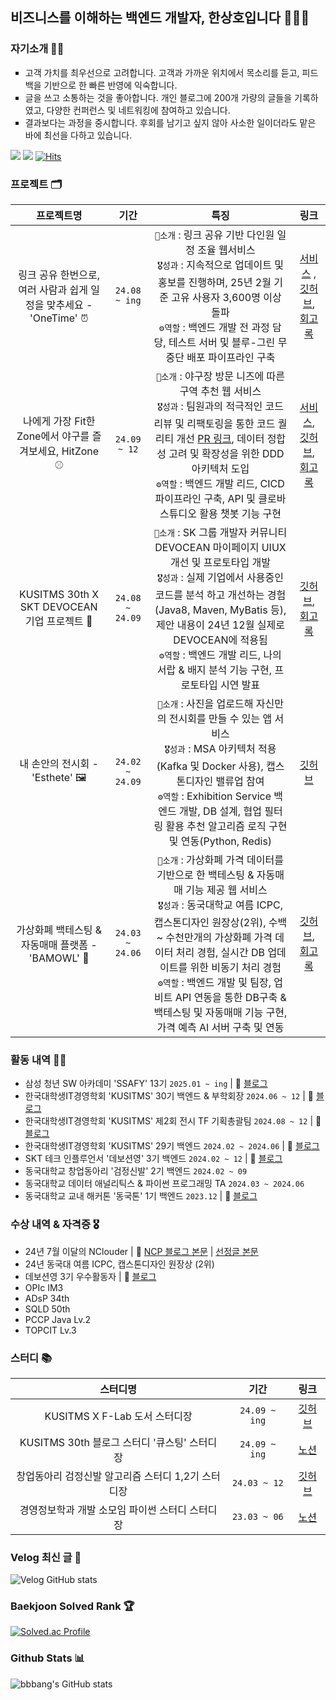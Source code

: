 ## 비즈니스를 이해하는 백엔드 개발자, 한상호입니다 🧑🏻‍💻

### 자기소개 👋🏻
<ul style = "list-style-type:square;">
<li> 고객 가치를 최우선으로 고려합니다. 고객과 가까운 위치에서 목소리를 듣고, 피드백을 기반으로 한 빠른 반영에 익숙합니다. </li>
<li> 글을 쓰고 소통하는 것을 좋아합니다. 개인 블로그에 200개 가량의 글들을 기록하였고, 다양한 컨퍼런스 및 네트워킹에 참여하고 있습니다. </li>
<li> 결과보다는 과정을 중시합니다. 후회를 남기고 싶지 않아 사소한 일이더라도 맡은 바에 최선을 다하고 있습니다. </li>
</ul>

<a href="https://velog.io/@hsh111366"><img src="https://img.shields.io/badge/Velog-11B48A?style=flat-square&logo=Vimeo&logoColor=white&link=https://velog.io/@hsh111366"/></a>
<a href="mailto:hchsa77@gmail.com"><img src="https://img.shields.io/badge/Gmail-d14836?style=flat-square&logo=Gmail&logoColor=white&link=hchsa77@gmail.com"/></a>
[![Hits](https://hits.seeyoufarm.com/api/count/incr/badge.svg?url=https://github.com/bbbang105&icon=github.svg&icon_color=%23E7E7E7&title=github&edge_flat=false)](https://hits.seeyoufarm.com)

### 프로젝트 🗂️
|                    프로젝트명                     |기간|                                                                    특징                                                                    |                                                                                    링크                                                                                    |
|:--------------------------------------------:|:---:|:----------------------------------------------------------------------------------------------------------------------------------------:|:------------------------------------------------------------------------------------------------------------------------------------------------------------------------:|
|링크 공유 한번으로, 여러 사람과 쉽게 일정을 맞추세요 - 'OneTime' ⏰ |`24.08 ~ ing`|`📄소개` : 링크 공유 기반 다인원 일정 조율 웹서비스<br>`🎖️성과` : 지속적으로 업데이트 및 홍보를 진행하며, 25년 2월 기준 고유 사용자 3,600명 이상 돌파<br>`⚙️역할` : 백엔드 개발 전 과정 담당, 테스트 서버 및 블루-그린 무중단 배포 파이프라인 구축| [서비스](https://www.onetime-with-members.com/) , [깃허브](https://github.com/onetime-with-members), [회고록](https://velog.io/@hsh111366/링크-공유-한-번으로-여러-사람과-쉽게-일정을-맞추세요-OneTime) |
|나에게 가장 Fit한 Zone에서 야구를 즐겨보세요, HitZone ⚾️|`24.09 ~ 12`| `📄소개` : 야구장 방문 니즈에 따른 구역 추천 웹 서비스<br/> `🎖️성과` : 팀원과의 적극적인 코드리뷰 및 리팩토링을 통한 코드 퀄리티 개선 [PR 링크](https://github.com/KUSITMS-30th-TEAM-A/backend/pull/44#pullrequestreview-2413049638), 데이터 정합성 고려 및 확장성을 위한 DDD 아키텍처 도입 <br> `⚙️역할` : 백엔드 개발 리드, CICD 파이프라인 구축, API 및 클로바 스튜디오 활용 챗봇 기능 구현|                                     [서비스](https://www.hitzone.site/), [깃허브](https://github.com/KUSITMS-30th-TEAM-A/backend), [회고록](https://velog.io/@hsh111366/큐시즘-30기-두-번째-밋업-프로젝트-HitZone-개발-회고록)                                     |
|    KUSITMS 30th X SKT DEVOCEAN 기업 프로젝트 🚀    |`24.08 ~ 24.09`| `📄소개` : SK 그룹 개발자 커뮤니티 DEVOCEAN 마이페이지 UIUX 개선 및 프로토타입 개발<br/> `🎖️성과` : 실제 기업에서 사용중인 코드를 분석 하고 개선하는 경험(Java8, Maven, MyBatis 등), 제안 내용이 24년 12월 실제로 DEVOCEAN에 적용됨<br/> `⚙️역할` : 백엔드 개발 리드, 나의 서랍 & 배지 분석 기능 구현, 프로토타입 시연 발표 | [깃허브](https://github.com/kusitms30th-devocean-b), [회고록](https://velog.io/@hsh111366/큐시즘-30기-SKT-데보션과의-기업프로젝트-회고록)                             |
|내 손안의 전시회 - 'Esthete' 🖼️|`24.02 ~ 24.09`| `📄소개` : 사진을 업로드해 자신만의 전시회를 만들 수 있는 앱 서비스 <br/> `🎖️성과` : MSA 아키텍처 적용(Kafka 및 Docker 사용), 캡스톤디자인 밸류업 참여  <br/>`⚙️역할` : Exhibition Service 백엔드 개발, DB 설계, 협업 필터링 활용 추천 알고리즘 로직 구현 및 연동(Python, Redis)|[깃허브](https://github.com/blackshoe-esthete)                                                                |
| 가상화폐 백테스팅 & 자동매매 플랫폼 - 'BAMOWL' 🦉|`24.03 ~ 24.06`|`📄소개` : 가상화폐 가격 데이터를 기반으로 한 백테스팅 & 자동매매 기능 제공 웹 서비스 <br> `🎖️성과` : 동국대학교 여름 ICPC, 캡스톤디자인 원장상(2위), 수백 ~ 수천만개의 가상화폐 가격 데이터 처리 경험, 실시간 DB 업데이트를 위한 비동기 처리 경험 <br> `⚙️역할` : 백엔드 개발 및 팀장, 업비트 API 연동을 통한 DB구축 & 백테스팅 및 자동매매 기능 구현, 가격 예측 AI 서버 구축 및 연동|[깃허브](https://github.com/CSID-DGU/2024-1-SCS4031-01-owl-4), [회고록](https://velog.io/@hsh111366/24-1-캡스톤-디자인-회고록)|

### 활동 내역 🏃🏻

- 삼성 청년 SW 아카데미 'SSAFY' 13기 `2025.01 ~ ing` | 🔗 [블로그](https://velog.io/@hsh111366/series/SSAFY-13%EA%B8%B0)
- 한국대학생IT경영학회 'KUSITMS' 30기 백엔드 & 부학회장 `2024.06 ~ 12` | 🔗 [블로그](https://velog.io/@hsh111366/series/KUSITMS)
- 한국대학생IT경영학회 'KUSITMS' 제2회 전시 TF 기획총괄팀 `2024.08 ~ 12` | 🔗 [블로그](https://velog.io/@hsh111366/큐시즘-제2회-전시회-회고록)
- 한국대학생IT경영학회 'KUSITMS' 29기 백엔드 `2024.02 ~ 2024.06` | 🔗 [블로그](https://velog.io/@hsh111366/series/KUSITMS)
- SKT 테크 인플루언서 '데보션영' 3기 백엔드 `2024.02 ~ 12` | 🔗 [블로그](https://velog.io/@hsh111366/series/SKT-%EB%8D%B0%EB%B3%B4%EC%85%98%EC%98%81)
- 동국대학교 창업동아리 '검정신발' 2기 백엔드 `2024.02 ~ 09`
- 동국대학교 데이터 애널리틱스 & 파이썬 프로그래밍 TA `2024.03 ~ 2024.06`
- 동국대학교 교내 해커톤 '동국톤' 1기 백엔드 `2023.12` | 🔗 [블로그](https://velog.io/@hsh111366/동국톤-회고록)

### 수상 내역 & 자격증 🎖️

- 24년 7월 이달의 NClouder | 🔗 [NCP 블로그 본문](https://blog.naver.com/n_cloudplatform/223539614450) | [선정글 본문](https://velog.io/@hsh111366/NCP-Spring-Boot-네이버-클로바-스튜디오-API로-챗봇-기능-구현하기)
- 24년 동국대 여름 ICPC, 캡스톤디자인 원장상 (2위)
- 데보션영 3기 우수활동자 | 🔗 [블로그](https://velog.io/@hsh111366/데보션영-3기-수료-후기-feat.-우수활동자)
- OPIc IM3
- ADsP 34th
- SQLD 50th
- PCCP Java Lv.2
- TOPCIT Lv.3

### 스터디 📚

|스터디명|기간|링크|
|:---:|:---:|:---:|
|KUSITMS X F-Lab 도서 스터디장|`24.09 ~ ing`|[깃허브](https://github.com/muhandojeon)|
|KUSITMS 30th 블로그 스터디 '큐스팅' 스터디장|`24.09 ~ ing`|[노션](https://large-purpose-505.notion.site/b28ee10828cd42e98dff08d5e12082e0?pvs=4)|
|창업동아리 검정신발 알고리즘 스터디 1,2기 스터디장|`24.03 ~ 12`|[깃허브](https://github.com/blackshoe-algorithm-study)|
|경영정보학과 개발 소모임 파이썬 스터디 스터디장|`23.03 ~ 06`|[노션](https://large-purpose-505.notion.site/proMIS-Python-Study-2fe22ec839c54e7fb771510880216b66?pvs=4)|

### Velog 최신 글 📝
![Velog GitHub stats](https://velog-github-badge.vercel.app/badge/hsh111366?theme=dark&posts=3)

### Baekjoon Solved Rank 🏆
[![Solved.ac Profile](http://mazassumnida.wtf/api/v2/generate_badge?boj=hsh111366)](https://solved.ac/hsh111366)

### Github Stats 📊
![bbbang's GitHub stats](https://github-readme-stats.vercel.app/api?username=bbbang105&show_icons=true&theme=radical)
